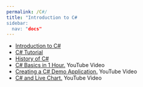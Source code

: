```yaml
---
permalink: /C#/
title: "Introduction to C#
sidebar:
  nav: "docs"
---  
```




* [Introduction to C#](https://www.w3schools.com/cs/cs_intro.asp)
* [C# Tutorial](https://csharp.net-tutorials.com/getting-started/introduction/)
* [History of C#](https://www.universalclass.com/articles/computers/an-introduction-to-c-programming-language.htm)
* [C# Basics in 1 Hour.](https://www.youtube.com/watch?v=gfkTfcpWqAY) YouTube Video
* [Creating a C# Demo Application.](https://www.youtube.com/watch?v=YxewTI4H2mY) YouTube Video
* [C# and Live Chart.](https://www.youtube.com/watch?v=m3cciGGx3ak) YouTube Video
